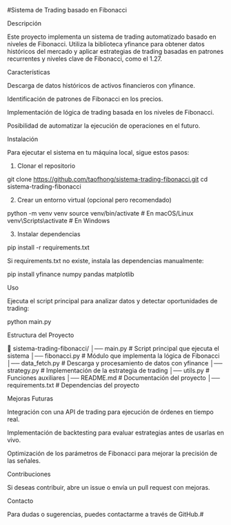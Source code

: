 #Sistema de Trading basado en Fibonacci

Descripción

Este proyecto implementa un sistema de trading automatizado basado en niveles de Fibonacci. Utiliza la biblioteca yfinance para obtener datos históricos del mercado y aplicar estrategias de trading basadas en patrones recurrentes y niveles clave de Fibonacci, como el 1.27.

Características

Descarga de datos históricos de activos financieros con yfinance.

Identificación de patrones de Fibonacci en los precios.

Implementación de lógica de trading basada en los niveles de Fibonacci.

Posibilidad de automatizar la ejecución de operaciones en el futuro.

Instalación

Para ejecutar el sistema en tu máquina local, sigue estos pasos:

1. Clonar el repositorio

git clone https://github.com/taofhong/sistema-trading-fibonacci.git
cd sistema-trading-fibonacci

2. Crear un entorno virtual (opcional pero recomendado)

python -m venv venv
source venv/bin/activate  # En macOS/Linux
venv\Scripts\activate  # En Windows

3. Instalar dependencias

pip install -r requirements.txt

Si requirements.txt no existe, instala las dependencias manualmente:

pip install yfinance numpy pandas matplotlib

Uso

Ejecuta el script principal para analizar datos y detectar oportunidades de trading:

python main.py

Estructura del Proyecto

📁 sistema-trading-fibonacci/
│── main.py          # Script principal que ejecuta el sistema
│── fibonacci.py     # Módulo que implementa la lógica de Fibonacci
│── data_fetch.py    # Descarga y procesamiento de datos con yfinance
│── strategy.py      # Implementación de la estrategia de trading
│── utils.py         # Funciones auxiliares
│── README.md        # Documentación del proyecto
│── requirements.txt # Dependencias del proyecto

Mejoras Futuras

Integración con una API de trading para ejecución de órdenes en tiempo real.

Implementación de backtesting para evaluar estrategias antes de usarlas en vivo.

Optimización de los parámetros de Fibonacci para mejorar la precisión de las señales.

Contribuciones

Si deseas contribuir, abre un issue o envía un pull request con mejoras.

Contacto

Para dudas o sugerencias, puedes contactarme a través de GitHub.#

